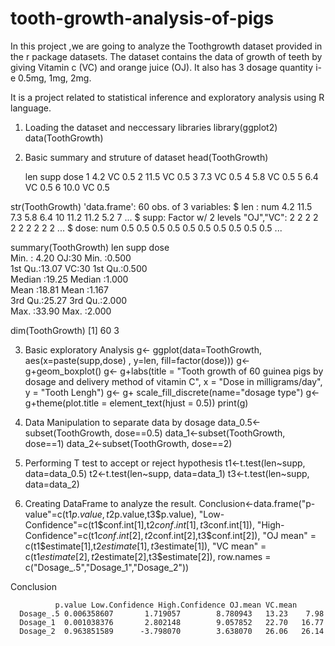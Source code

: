 # tooth-growth-analysis-of-pigs

In this project ,we are  going to analyze the Toothgrowth dataset provided
 in the r package datasets. 
The dataset contains the data of growth of teeth
 by giving Vitamin c (VC) and orange juice (OJ). 
It also has 3 dosage quantity i-e 0.5mg, 1mg, 2mg.

 It is a project related to statistical inference and exploratory analysis using R language.

1. Loading the dataset and neccessary libraries
library(ggplot2)
data(ToothGrowth)

2. Basic summary and struture of dataset
head(ToothGrowth)

    len supp dose
    1  4.2   VC  0.5
    2 11.5   VC  0.5
    3  7.3   VC  0.5
    4  5.8   VC  0.5
    5  6.4   VC  0.5
    6 10.0   VC  0.5
    
str(ToothGrowth)
'data.frame':    60 obs. of  3 variables:
$ len : num  4.2 11.5 7.3 5.8 6.4 10 11.2 11.2 5.2 7 ...
$ supp: Factor w/ 2 levels "OJ","VC": 2 2 2 2 2 2 2 2 2 2 ...
$ dose: num  0.5 0.5 0.5 0.5 0.5 0.5 0.5 0.5 0.5 0.5 ...

summary(ToothGrowth)
       len        supp         dose      
      Min.   : 4.20   OJ:30   Min.   :0.500  
      1st Qu.:13.07   VC:30   1st Qu.:0.500  
      Median :19.25           Median :1.000  
      Mean   :18.81           Mean   :1.167  
      3rd Qu.:25.27           3rd Qu.:2.000  
      Max.   :33.90           Max.   :2.000
      
dim(ToothGrowth)
[1] 60  3

3. Basic exploratory Analysis
g<- ggplot(data=ToothGrowth, aes(x=paste(supp,dose) , y=len, fill=factor(dose)))
g<- g+geom_boxplot() 
g<- g+labs(title = "Tooth growth of 60 guinea pigs by dosage and delivery method of vitamin C", x = "Dose in milligrams/day", y = "Tooth Lengh")
g<- g+ scale_fill_discrete(name="dosage type")
g<- g+theme(plot.title = element_text(hjust = 0.5))
print(g)


4. Data Manipulation to separate data by dosage
data_0.5<-subset(ToothGrowth, dose==0.5)
data_1<-subset(ToothGrowth, dose==1)
data_2<-subset(ToothGrowth, dose==2)
5. Performing T test to accept or reject hypothesis
t1<-t.test(len~supp, data=data_0.5)
t2<-t.test(len~supp, data=data_1)
t3<-t.test(len~supp, data=data_2)
6. Creating DataFrame to analyze the result.
Conclusion<-data.frame("p-value"=c(t1$p.value,t2$p.value,t3$p.value),
                       "Low-Confidence"=c(t1$conf.int[1],t2$conf.int[1],t3$conf.int[1]),
                       "High-Confidence"=c(t1$conf.int[2],t2$conf.int[2],t3$conf.int[2]),
                       "OJ mean" = c(t1$estimate[1],t2$estimate[1],t3$estimate[1]),
                       "VC mean" = c(t1$estimate[2],t2$estimate[2],t3$estimate[2]),
                       row.names = c("Dosage_.5","Dosage_1","Dosage_2"))

Conclusion

              p.value Low.Confidence High.Confidence OJ.mean VC.mean
      Dosage_.5 0.006358607       1.719057        8.780943   13.23    7.98
      Dosage_1  0.001038376       2.802148        9.057852   22.70   16.77
      Dosage_2  0.963851589      -3.798070        3.638070   26.06   26.14
